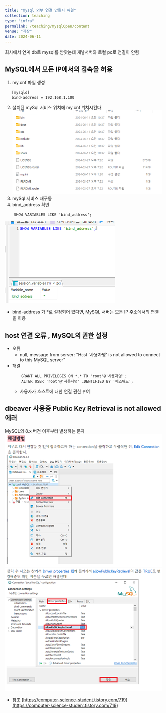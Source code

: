 ```yaml
---
title: "mysql 외부 연결 안될시 해결"
collection: teaching
type: "infra"
permalink: /teaching/mysqlOpen/content
venue: "직장"
date: 2024-06-11
---
```

회사에서 연계 db로 mysql를 받앗는데 개발서버와 로컬 pc로 연결이 안됨

## MySQL에서 모든 IP에서의 접속을 허용
1. my.cnf 파일 생성
```text
   [mysqld]
   bind-address = 192.168.1.100
```
2. 설치된 mySql 서비스 위치에 my.cnf 위치시킨다
![img.png](img.png)
3. mySql 서비스 재구동
4. bind_address 확인
```mysql
    SHOW VARIABLES LIKE 'bind_address';
```
![img_1.png](img_1.png)
- bind-address 가 *로 설정되어 있다면, MySQL 서버는 모든 IP 주소에서의 연결을 허용

## host 연결 오류 , MySQL의 권한 설정
- 오류
  - null,  message from server: "Host '사용자명' is not allowed to connect to this MySQL server"
- 해결
    ```mysql
        GRANT ALL PRIVILEGES ON *.* TO 'root'@'사용자명';
        ALTER USER 'root'@'사용자명' IDENTIFIED BY '패스워드';
    ```
    - 사용자가 호스트에 대한 연결 권한 부여

## dbeaver 사용중 Public Key Retrieval is not allowed 에러
MySQL의 8.x 버전 이후부터 발생하는 문제
![img_2.png](img_2.png)
![img_3.png](img_3.png)
- 참조
[https://computer-science-student.tistory.com/719](https://computer-science-student.tistory.com/719)